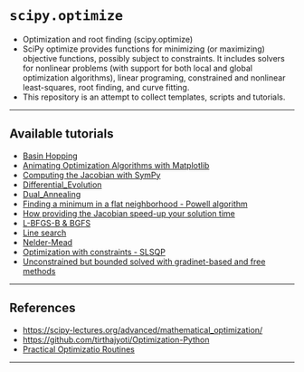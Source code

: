 # `scipy.optimize`
- Optimization and root finding (scipy.optimize)
- SciPy optimize provides functions for minimizing (or maximizing) objective functions, possibly subject to constraints. It includes solvers for nonlinear problems (with support for both local and global optimization algorithms), linear programing, constrained and nonlinear least-squares, root finding, and curve fitting.
- This repository is an attempt to collect templates, scripts and tutorials.
***

## Available tutorials
- [Basin Hopping](https://github.com/kyaiooiayk/Optimisation-Notes/blob/master/SciPy_Optimise/tutorials/GitHub_MD_rendering/Basin%20Hopping.ipynb)
- [Animating Optimization Algorithms with Matplotlib](https://github.com/kyaiooiayk/Optimisation-Notes/blob/master/SciPy_Optimise/tutorials/GitHub_MD_rendering/Animating%20Optimization%20Algorithms%20with%20Matplotlib.ipynb)
- [Computing the Jacobian with SymPy](https://github.com/kyaiooiayk/Optimisation-Notes/blob/master/SciPy_Optimise/tutorials/GitHub_MD_rendering/Computing%20the%20Jacobian%20with%20SymPy.ipynb)
- [Differential_Evolution](https://github.com/kyaiooiayk/Optimisation-Notes/blob/master/SciPy_Optimise/tutorials/GitHub_MD_rendering/Differential_Evolution.ipynb)
- [Dual_Annealing](https://github.com/kyaiooiayk/Optimisation-Notes/blob/master/SciPy_Optimise/tutorials/GitHub_MD_rendering/Dual_Annealing.ipynb)
- [Finding a minimum in a flat neighborhood - Powell algorithm](https://github.com/kyaiooiayk/Optimisation-Notes/blob/master/SciPy_Optimise/tutorials/GitHub_MD_rendering/Finding%20a%20minimum%20in%20a%20flat%20neighborhood%20-%20Powell%20algorithm.ipynb)
- [How providing the Jacobian speed-up your solution time](https://github.com/kyaiooiayk/Optimisation-Notes/blob/master/SciPy_Optimise/tutorials/GitHub_MD_rendering/How%20providing%20the%20Jacobian%20speed-up%20your%20solution%20time.ipynb)
- [L-BFGS-B & BGFS](https://github.com/kyaiooiayk/Optimisation-Notes/blob/master/SciPy_Optimise/tutorials/GitHub_MD_rendering/L-BFGS-B%20%26%20BGFS.ipynb)
- [Line search](https://github.com/kyaiooiayk/Optimisation-Notes/blob/master/SciPy_Optimise/tutorials/GitHub_MD_rendering/Line%20search.ipynb)
- [Nelder-Mead](https://github.com/kyaiooiayk/Optimisation-Notes/blob/master/SciPy_Optimise/tutorials/GitHub_MD_rendering/Nelder-Mead.ipynb)
- [Optimization with constraints - SLSQP](https://github.com/kyaiooiayk/Optimisation-Notes/blob/master/SciPy_Optimise/tutorials/GitHub_MD_rendering/Optimization%20with%20constraints%20-%20SLSQP.ipynb)
- [Unconstrained but bounded solved with gradinet-based and free methods](https://github.com/kyaiooiayk/Optimisation-Notes/blob/master/SciPy_Optimise/tutorials/GitHub_MD_rendering/Unconstrained%20but%20bounded%20solved%20with%20gradinet-based%20and%20free%20methods.ipynb)
***

## References
- https://scipy-lectures.org/advanced/mathematical_optimization/
- https://github.com/tirthajyoti/Optimization-Python
- [Practical Optimizatio Routines](https://people.duke.edu/~ccc14/sta-663/BlackBoxOptimization.html)
***